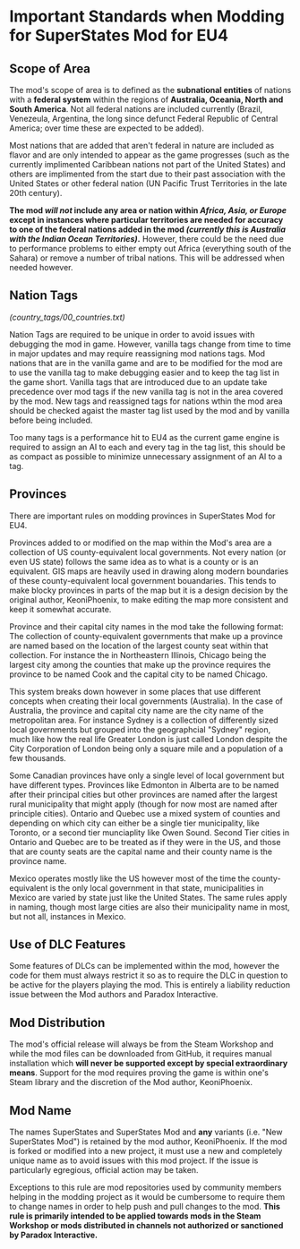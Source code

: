 # Important Standards when Modding for SuperStates Mod for EU4 #

## Scope of Area ##

The mod's scope of area is to defined as the **subnational entities** of nations with a **federal system** within the regions of **Australia, Oceania, North and South America**.  Not all federal nations are included currently (Brazil, Venezeula, Argentina, the long since defunct Federal Republic of Central America; over time these are expected to be added).

Most nations that are added that aren't federal in nature are included as flavor and are only intended to appear as the game progresses (such as the currently implimented Caribbean nations not part of the United States) and others are implimented from the start due to their past association with the United States or other federal nation (UN Pacific Trust Territories in the late 20th century).

**The mod _will not_ include any area or nation within _Africa, Asia, or Europe_ except in instances where particular territories are needed for accuracy to one of the federal nations added in the mod _(currently this is Australia with the Indian Ocean Territories)_.**  However, there could be the need due to performance problems to either empty out Africa (everything south of the Sahara) or remove a number of tribal nations.  This will be addressed when needed however.

## Nation Tags ## 
*(country_tags/00_countries.txt)*

Nation Tags are required to be unique in order to avoid issues with debugging the mod in game.
However, vanilla tags change from time to time in major updates and may require reassigning mod nations tags.
Mod nations that are in the vanilla game and are to be modified for the mod are to use the vanilla tag to make debugging easier and to keep the tag list in the game short.
Vanilla tags that are introduced due to an update take precedence over mod tags if the new vanilla tag is not in the area covered by the mod.
New tags and reassigned tags for nations wthin the mod area should be checked agaist the master tag list used by the mod and by vanilla before being included.

Too many tags is a performance hit to EU4 as the current game engine is required to assign an AI to each and every tag in the tag list, this should be as compact as possible to minimize unnecessary assignment of an AI to a tag.

## Provinces ##

There are important rules on modding provinces in SuperStates Mod for EU4.

Provinces added to or modified on the map within the Mod's area are a collection of US county-equivalent local governments.  Not every nation (or even US state) follows the same idea as to what is a county or is an equivalent.  GIS maps are heavily used in drawing along modern boundaries of these county-equivalent local government bouandaries.  This tends to make blocky provinces in parts of the map but it is a design decision by the original author, KeoniPhoenix, to make editing the map more consistent and keep it somewhat accurate.

Province and their capital city names in the mod take the following format:  The collection of county-equivalent governments that make up a province are named based on the location of the largest county seat within that collection.  For instance the in Northeastern Illinois, Chicago being the largest city among the counties that make up the province requires the province to be named Cook and the capital city to be named Chicago.

This system breaks down however in some places that use different concepts when creating their local governments (Australia).  In the case of Australia, the province and capital city name are the city name of the metropolitan area.  For instance Sydney is a collection of differently sized local governments but grouped into the geographcial "Sydney" region, much like how the real life Greater London is just called London despite the City Corporation of London being only a square mile and a population of a few thousands.

Some Canadian provinces have only a single level of local government but have different types.  Provinces like Edmonton in Alberta are to be named after their principal cities but other provinces are named after the largest rural municipality that might apply (though for now most are named after principle cities).  Ontario and Quebec use a mixed system of counties and depending on which city can either be a single tier municipality, like Toronto, or a second tier munciaplity like Owen Sound.  Second Tier cities in Ontario and Quebec are to be treated as if they were in the US, and those that are county seats are the capital name and their county name is the province name.

Mexico operates mostly like the US however most of the time the county-equivalent is the only local government in that state, municipalities in Mexico are varied by state just like the United States.  The same rules apply in naming, though most large cities are also their municipality name in most, but not all, instances in Mexico.

## Use of DLC Features ##

Some features of DLCs can be implemented within the mod, however the code for them must always restrict it so as to require the DLC in question to be active for the players playing the mod.  This is entirely a liability reduction issue between the Mod authors and Paradox Interactive.

## Mod Distribution ##

The mod's official release will always be from the Steam Workshop and while the mod files can be downloaded from GitHub, it requires manual installation which **will never be supported except by special extraordinary means**.  Support for the mod requires proving the game is within one's Steam library and the discretion of the Mod author, KeoniPhoenix.

## Mod Name ##

The names SuperStates and SuperStates Mod and **any** variants (i.e. "New SuperStates Mod") is retained by the mod author, KeoniPhoenix.  If the mod is forked or modified into a new project, it must use a new and completely unique name as to avoid issues with this mod project.  If the issue is particularly egregious, official action may be taken.

Exceptions to this rule are mod repositories used by community members helping in the modding project as it would be cumbersome to require them to change names in order to help push and pull changes to the mod.  **This rule is primarily intended to be applied towards mods in the Steam Workshop or mods distributed in channels not authorized or sanctioned by Paradox Interactive.**

